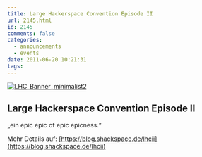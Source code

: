 ```yaml
---
title: Large Hackerspace Convention Episode II
url: 2145.html
id: 2145
comments: false
categories:
  - announcements
  - events
date: 2011-06-20 10:21:31
tags:
---
```


[![](https://blog.shackspace.de/wp-content/uploads/2011/06/LHC_Banner_minimalist2.jpg "LHC_Banner_minimalist2")](https://blog.shackspace.de/wp-content/uploads/2011/06/LHC_Banner_minimalist2.jpg)

## Large Hackerspace Convention Episode II

„ein epic epic of epic epicness.“

Mehr Details auf: [https://blog.shackspace.de/lhcii](https://blog.shackspace.de/lhcii)